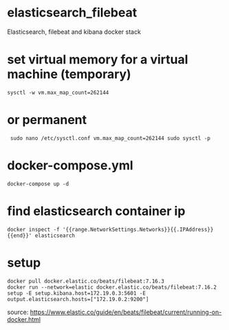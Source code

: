 # elasticsearch_filebeat
Elasticsearch, filebeat and kibana docker stack

# set virtual memory for a virtual machine (temporary)
``
sysctl -w vm.max_map_count=262144
``

# or permanent
`` 
sudo nano /etc/sysctl.conf
vm.max_map_count=262144
sudo sysctl -p
``

# docker-compose.yml
``
docker-compose up -d
``

# find elasticsearch container ip
``
docker inspect -f '{{range.NetworkSettings.Networks}}{{.IPAddress}}{{end}}' elasticsearch
``
# setup 
```
docker pull docker.elastic.co/beats/filebeat:7.16.3
docker run --network=elastic docker.elastic.co/beats/filebeat:7.16.2 setup -E setup.kibana.host=172.19.0.3:5601 -E output.elasticsearch.hosts=["172.19.0.2:9200"]
```

source: https://www.elastic.co/guide/en/beats/filebeat/current/running-on-docker.html



